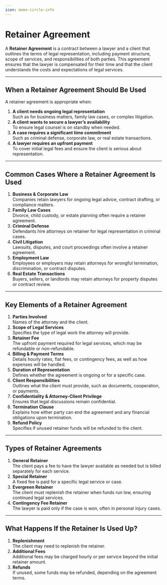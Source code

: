 ```yaml
---
icon: memo-circle-info
---
```


# Retainer Agreement

A **Retainer Agreement** is a contract between a lawyer and a client that outlines the terms of legal representation, including payment structure, scope of services, and responsibilities of both parties. This agreement ensures that the lawyer is compensated for their time and that the client understands the costs and expectations of legal services.

***

## When a Retainer Agreement Should Be Used

A retainer agreement is appropriate when:

1. **A client needs ongoing legal representation**\
   Such as for business matters, family law cases, or complex litigation.
2. **A client wants to secure a lawyer’s availability**\
   To ensure legal counsel is on standby when needed.
3. **A case requires a significant time commitment**\
   Such as criminal defense, corporate law, or real estate transactions.
4. **A lawyer requires an upfront payment**\
   To cover initial legal fees and ensure the client is serious about representation.

***

## Common Cases Where a Retainer Agreement Is Used

1. **Business & Corporate Law**\
   Companies retain lawyers for ongoing legal advice, contract drafting, or compliance matters.
2. **Family Law Cases**\
   Divorce, child custody, or estate planning often require a retainer agreement.
3. **Criminal Defense**\
   Defendants hire attorneys on retainer for legal representation in criminal cases.
4. **Civil Litigation**\
   Lawsuits, disputes, and court proceedings often involve a retainer agreement.
5. **Employment Law**\
   Employees or employers may retain attorneys for wrongful termination, discrimination, or contract disputes.
6. **Real Estate Transactions**\
   Buyers, sellers, or landlords may retain attorneys for property disputes or contract review.

***

## Key Elements of a Retainer Agreement

1. **Parties Involved**\
   Names of the attorney and the client.
2. **Scope of Legal Services**\
   Specifies the type of legal work the attorney will provide.
3. **Retainer Fee**\
   The upfront payment required for legal services, which may be refundable or non-refundable.
4. **Billing & Payment Terms**\
   Details hourly rates, flat fees, or contingency fees, as well as how expenses will be handled.
5. **Duration of Representation**\
   Defines whether the agreement is ongoing or for a specific case.
6. **Client Responsibilities**\
   Outlines what the client must provide, such as documents, cooperation, or payments.
7. **Confidentiality & Attorney-Client Privilege**\
   Ensures that legal discussions remain confidential.
8. **Termination Clause**\
   Explains how either party can end the agreement and any financial obligations upon termination.
9. **Refund Policy**\
   Specifies if unused retainer funds will be refunded to the client.

***

## Types of Retainer Agreements

1. **General Retainer**\
   The client pays a fee to have the lawyer available as needed but is billed separately for each service.
2. **Special Retainer**\
   A fixed fee is paid for a specific legal service or case.
3. **Evergreen Retainer**\
   The client must replenish the retainer when funds run low, ensuring continued legal services.
4. **Contingency Fee Retainer**\
   The lawyer is paid only if the case is won, often in personal injury cases.

***

## What Happens If the Retainer Is Used Up?

1. **Replenishment**\
   The client may need to replenish the retainer.
2. **Additional Fees**\
   Additional fees may be charged hourly or per service beyond the initial retainer amount.
3. **Refunds**\
   If unused, some funds may be refunded, depending on the agreement terms.
